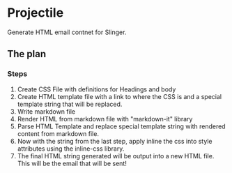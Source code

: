# Projectile
Generate HTML email contnet for Slinger. 

## The plan
### Steps
1. Create CSS File with definitions for Headings and body
2. Create HTML template file with a link to where the CSS is and a special template string that will be replaced.
3. Write markdown file
4. Render HTML from markdown file with "markdown-it" library
5. Parse HTML Template and replace special template string with rendered content from markdown file.
6. Now with the string from the last step, apply inline the css into style attributes using the inline-css library.
7. The final HTML string generated will be output into a new HTML file. This will be the email that will be sent!